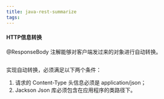 ```yaml
---
title: java-rest-summarize
tags:
---
```


#### HTTP信息转换

@ResponseBody 注解能够对客户端发过来的对象进行自动转换。

```Java

```

实现自动转换，必须满足以下两个条件：

1. 请求的 Content-Type 头信息必须是 application/json；
2. Jackson Json 库必须包含在应用程序的类路径下。
